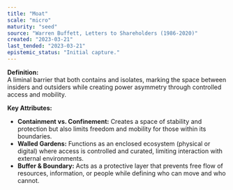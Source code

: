 ```yaml
---
title: "Moat"
scale: "micro"
maturity: "seed"
source: "Warren Buffett, Letters to Shareholders (1986-2020)"
created: "2023-03-21"
last_tended: "2023-03-21"
epistemic_status: "Initial capture."
---
```

**Definition:**  
A liminal barrier that both contains and isolates, marking the space between insiders and outsiders while creating power asymmetry through controlled access and mobility.

**Key Attributes:**  
- **Containment vs. Confinement:** Creates a space of stability and protection but also limits freedom and mobility for those within its boundaries.  
- **Walled Gardens:** Functions as an enclosed ecosystem (physical or digital) where access is controlled and curated, limiting interaction with external environments.  
- **Buffer & Boundary:** Acts as a protective layer that prevents free flow of resources, information, or people while defining who can move and who cannot.
